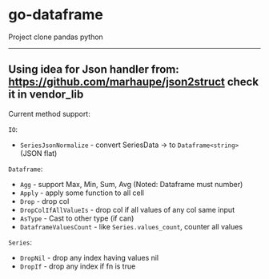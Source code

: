 # go-dataframe
Project clone pandas python

----------------------
Using idea for Json handler from: https://github.com/marhaupe/json2struct
check it in vendor_lib
----------------------
Current method support:

`IO`:
- `SeriesJsonNormalize` - convert SeriesData -> to `Dataframe<string>` (JSON flat)

`Dataframe`:
- `Agg` - support Max, Min, Sum, Avg (Noted: Dataframe must number)
- `Apply` - apply some function to all cell
- `Drop` - drop col
- `DropColIfAllValueIs` - drop col if all values of any col same input
- `AsType` - Cast to other type (if can)
- `DataframeValuesCount` - like `Series.values_count`, counter all values

`Series`:
- `DropNil` - drop any index having values nil
- `DropIf` - drop any index if fn is true